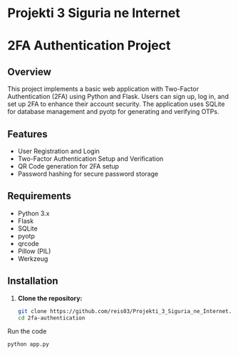 # Projekti 3 Siguria ne Internet 

# 2FA Authentication Project

## Overview

This project implements a basic web application with Two-Factor Authentication (2FA) using Python and Flask. Users can sign up, log in, and set up 2FA to enhance their account security. The application uses SQLite for database management and pyotp for generating and verifying OTPs.

## Features

- User Registration and Login
- Two-Factor Authentication Setup and Verification
- QR Code generation for 2FA setup
- Password hashing for secure password storage

## Requirements

- Python 3.x
- Flask
- SQLite
- pyotp
- qrcode
- Pillow (PIL)
- Werkzeug

## Installation

1. **Clone the repository:**
   ```sh
   git clone https://github.com/reis03/Projekti_3_Siguria_ne_Internet.git
   cd 2fa-authentication

Run the code
```sh
python app.py
